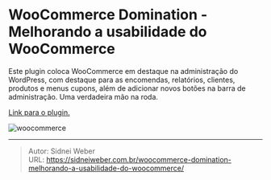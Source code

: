 # WooCommerce Domination - Melhorando a usabilidade do WooCommerce


Este plugin coloca WooCommerce em destaque na administração do WordPress, com destaque para as encomendas, relatórios, clientes, produtos e menus cupons, além de adicionar novos botões na barra de administração. Uma verdadeira mão na roda.

[Link para o plugin.](http://wordpress.org/plugins/woocommerce-domination/)

![woocommerce](https://altyra.com/wp-content/uploads/2018/11/woocommerce-logo-e1429552613105.png)


---

> Autor: Sidnei Weber  
> URL: https://sidneiweber.com.br/woocommerce-domination-melhorando-a-usabilidade-do-woocommerce/  

